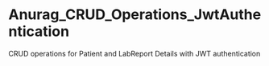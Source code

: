 # Anurag_CRUD_Operations_JwtAuthentication
CRUD operations for Patient and LabReport Details with JWT authentication
